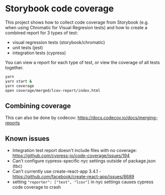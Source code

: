# Storybook code coverage

This project shows how to collect code coverage from Storybook (e.g. when using Chromatic for Visual Regresion tests) and how to create a combined report for 3 types of test:

- visual regression tests (storybook/chromatic)
- unit tests (jest)
- integration tests (cypress)

You can view a report for each type of test, or view the coverage of all tests together.

```sh
yarn
yarn start &
yarn coverage
open coverage/merged/lcov-report/index.html
```

## Combining coverage

This can also be done by codecov:
https://docs.codecov.io/docs/merging-reports

## Known issues

- Integration test report doesn't include files with no coverage: https://github.com/cypress-io/code-coverage/issues/194
- Can't configure cypress-specific nyc settings outside of package.json (tbc)
- Can't currently use create-react-app 3.4.1 - https://github.com/facebook/create-react-app/issues/8689
- setting `"reporter": ["text", "lcov"]` in nyc settings causes cypress code coverage to crash